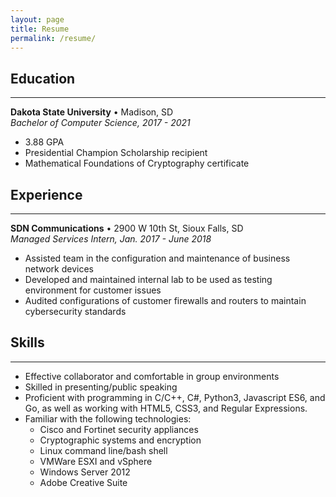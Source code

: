 ```yaml
---
layout: page
title: Resume
permalink: /resume/
---
```


## Education
***

**Dakota State University** • Madison, SD  
_Bachelor of Computer Science, 2017 - 2021_  
  
* 3.88 GPA
* Presidential Champion Scholarship recipient
* Mathematical Foundations of Cryptography certificate

## Experience
***

**SDN Communications** • 2900 W 10th St, Sioux Falls, SD  
_Managed Services Intern, Jan. 2017 - June 2018_

* Assisted team in the configuration and maintenance of business network devices
* Developed and maintained internal lab to be used as testing environment for customer issues
* Audited configurations of customer firewalls and routers to maintain cybersecurity standards

## Skills
***

* Effective collaborator and comfortable in group environments
* Skilled in presenting/public speaking
* Proficient with programming in C/C++, C#, Python3, Javascript ES6, and Go, as well as working with HTML5, CSS3, and Regular Expressions.
* Familiar with the following technologies:
    - Cisco and Fortinet security appliances
    - Cryptographic systems and encryption
    - Linux command line/bash shell
    - VMWare ESXI and vSphere
    - Windows Server 2012
    - Adobe Creative Suite
